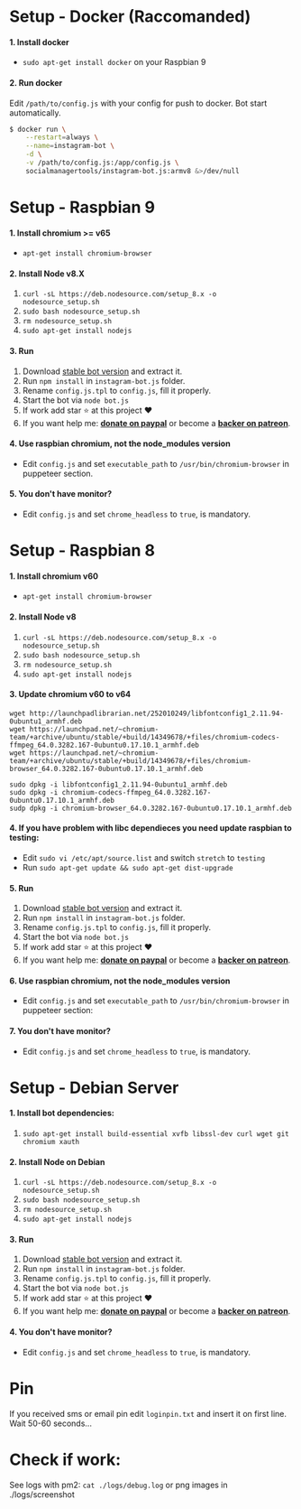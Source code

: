 # Setup - Docker (Raccomanded)
#### 1. Install docker 
- `sudo apt-get install docker` on your Raspbian 9

#### 2. Run docker
Edit `/path/to/config.js` with your config for push to docker. Bot start automatically.
```sh
$ docker run \
    --restart=always \
    --name=instagram-bot \
    -d \
    -v /path/to/config.js:/app/config.js \
    socialmanagertools/instagram-bot.js:armv8 &>/dev/null
```

# Setup - Raspbian 9
#### 1. Install chromium >= v65
- `apt-get install chromium-browser`

#### 2. Install Node v8.X
1. `curl -sL https://deb.nodesource.com/setup_8.x -o nodesource_setup.sh `
2. `sudo bash nodesource_setup.sh`
3. `rm nodesource_setup.sh`
4. `sudo apt-get install nodejs`

#### 3. Run
1. Download [stable bot version](https://github.com/social-manager-tools/instagram-bot.js/releases) and extract it.
2. Run `npm install` in `instagram-bot.js` folder.
3. Rename `config.js.tpl` to `config.js`, fill it properly.
4. Start the bot via `node bot.js`
5. If work add star :star: at this project :heart:
6. If you want help me: <b><a href="http://paypal.ptkdev.io">donate on paypal</a></b> or become a <b><a href="http://patreon.ptkdev.io">backer on patreon</a></b>.

#### 4. Use raspbian chromium, not the node_modules version
- Edit `config.js` and set `executable_path` to `/usr/bin/chromium-browser` in puppeteer section.

#### 5. You don't have monitor?
- Edit `config.js` and set `chrome_headless` to `true`, is mandatory.

# Setup - Raspbian 8
#### 1. Install chromium v60
- `apt-get install chromium-browser`

#### 2. Install Node v8
1. `curl -sL https://deb.nodesource.com/setup_8.x -o nodesource_setup.sh `
2. `sudo bash nodesource_setup.sh`
3. `rm nodesource_setup.sh`
4. `sudo apt-get install nodejs`

#### 3. Update chromium v60 to v64
```
wget http://launchpadlibrarian.net/252010249/libfontconfig1_2.11.94-0ubuntu1_armhf.deb
wget https://launchpad.net/~chromium-team/+archive/ubuntu/stable/+build/14349678/+files/chromium-codecs-ffmpeg_64.0.3282.167-0ubuntu0.17.10.1_armhf.deb
wget https://launchpad.net/~chromium-team/+archive/ubuntu/stable/+build/14349678/+files/chromium-browser_64.0.3282.167-0ubuntu0.17.10.1_armhf.deb

sudo dpkg -i libfontconfig1_2.11.94-0ubuntu1_armhf.deb
sudo dpkg -i chromium-codecs-ffmpeg_64.0.3282.167-0ubuntu0.17.10.1_armhf.deb
sudp dpkg -i chromium-browser_64.0.3282.167-0ubuntu0.17.10.1_armhf.deb
```

#### 4. If you have problem with libc dependieces you need update raspbian to testing:
- Edit `sudo vi /etc/apt/source.list` and switch `stretch` to `testing`
- Run `sudo apt-get update && sudo apt-get dist-upgrade`

#### 5. Run
1. Download [stable bot version](https://github.com/social-manager-tools/instagram-bot.js/releases) and extract it.
2. Run `npm install` in `instagram-bot.js` folder.
3. Rename `config.js.tpl` to `config.js`, fill it properly.
4. Start the bot via `node bot.js`
5. If work add star :star: at this project :heart:
6. If you want help me: <b><a href="http://paypal.ptkdev.io">donate on paypal</a></b> or become a <b><a href="http://patreon.ptkdev.io">backer on patreon</a></b>.

#### 6. Use raspbian chromium, not the node_modules version
- Edit `config.js` and set `executable_path` to `/usr/bin/chromium-browser` in puppeteer section:

#### 7. You don't have monitor?
- Edit `config.js` and set `chrome_headless` to `true`, is mandatory.

# Setup - Debian Server
#### 1. Install bot dependencies:
1. `sudo apt-get install build-essential xvfb libssl-dev curl wget git chromium xauth`

#### 2. Install Node on Debian
1. `curl -sL https://deb.nodesource.com/setup_8.x -o nodesource_setup.sh `
2. `sudo bash nodesource_setup.sh`
3. `rm nodesource_setup.sh`
4. `sudo apt-get install nodejs`

#### 3. Run
1. Download [stable bot version](https://github.com/social-manager-tools/instagram-bot.js/releases) and extract it.
2. Run `npm install` in `instagram-bot.js` folder.
3. Rename `config.js.tpl` to `config.js`, fill it properly.
4. Start the bot via `node bot.js`
5. If work add star :star: at this project :heart:
6. If you want help me: <b><a href="http://paypal.ptkdev.io">donate on paypal</a></b> or become a <b><a href="http://patreon.ptkdev.io">backer on patreon</a></b>.

#### 4. You don't have monitor?
- Edit `config.js` and set `chrome_headless` to `true`, is mandatory.

# Pin
If you received sms or email pin edit `loginpin.txt` and insert it on first line. Wait 50-60 seconds...

# Check if work:
See logs with pm2: `cat ./logs/debug.log` or png images in ./logs/screenshot
